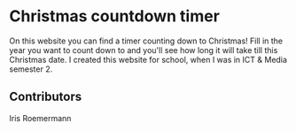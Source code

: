 # Christmas countdown timer

On this website you can find a timer counting down to Christmas! Fill in the year you want to count down to and you'll see how long it will take till this Christmas date. I created this website for school, when I was in ICT & Media semester 2.

## Contributors

Iris Roemermann
